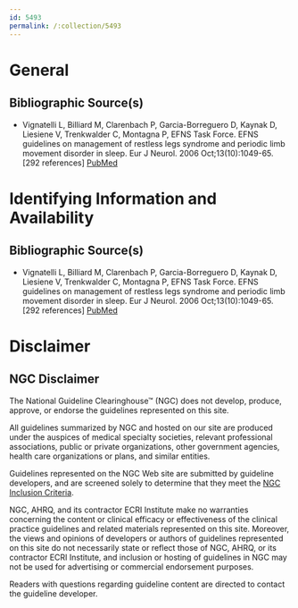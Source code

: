 ```yaml
---
id: 5493
permalink: /:collection/5493
---
```


# General

## Bibliographic Source(s)

- Vignatelli L, Billiard M, Clarenbach P, Garcia-Borreguero D, Kaynak D, Liesiene V, Trenkwalder C, Montagna P, EFNS Task Force. EFNS guidelines on management of restless legs syndrome and periodic limb movement disorder in sleep. Eur J Neurol. 2006 Oct;13(10):1049-65. [292 references] [ PubMed ](http://www.ncbi.nlm.nih.gov/entrez/query.fcgi?cmd=Retrieve&db=pubmed&dopt=Abstract&list_uids=16987157)

# Identifying Information and Availability

## Bibliographic Source(s)

- Vignatelli L, Billiard M, Clarenbach P, Garcia-Borreguero D, Kaynak D, Liesiene V, Trenkwalder C, Montagna P, EFNS Task Force. EFNS guidelines on management of restless legs syndrome and periodic limb movement disorder in sleep. Eur J Neurol. 2006 Oct;13(10):1049-65. [292 references] [ PubMed ](http://www.ncbi.nlm.nih.gov/entrez/query.fcgi?cmd=Retrieve&db=pubmed&dopt=Abstract&list_uids=16987157)

# Disclaimer

## NGC Disclaimer

The National Guideline Clearinghouse™ (NGC) does not develop, produce, approve, or endorse the guidelines represented on this site.

All guidelines summarized by NGC and hosted on our site are produced under the auspices of medical specialty societies, relevant professional associations, public or private organizations, other government agencies, health care organizations or plans, and similar entities.

Guidelines represented on the NGC Web site are submitted by guideline developers, and are screened solely to determine that they meet the [NGC Inclusion Criteria](/help-and-about/summaries/inclusion-criteria).

NGC, AHRQ, and its contractor ECRI Institute make no warranties concerning the content or clinical efficacy or effectiveness of the clinical practice guidelines and related materials represented on this site. Moreover, the views and opinions of developers or authors of guidelines represented on this site do not necessarily state or reflect those of NGC, AHRQ, or its contractor ECRI Institute, and inclusion or hosting of guidelines in NGC may not be used for advertising or commercial endorsement purposes.

Readers with questions regarding guideline content are directed to contact the guideline developer.

